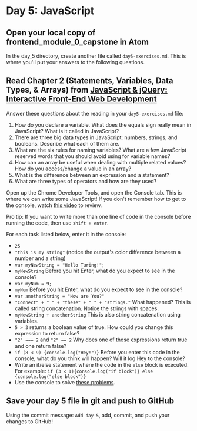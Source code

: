 # Day 5: JavaScript

## Open your local copy of frontend_module_0_capstone in Atom

In the day_5 directory, create another file called `day5-exercises.md`. This is where you'll put your answers to the following questions.

## Read Chapter 2 (Statements, Variables, Data Types, & Arrays) from [JavaScript & jQuery: Interactive Front-End Web Development](https://www.amazon.com/JavaScript-JQuery-Interactive-Front-End-Development/dp/1118531647/ref=sr_1_5?ie=UTF8&qid=1541447422&sr=8-5&keywords=duckett)

Answer these questions about the reading in your `day5-exercises.md` file:

1.  How do you declare a variable. What does the equals sign really mean in JavaScript? What is it called in JavaScript?
2.  There are three big data types in JavaScript: numbers, strings, and booleans. Describe what each of them are.
3.  What are the six rules for naming variables? What are a few JavaScript reserved words that you should avoid using for variable names?
4.  How can an array be useful when dealing with multiple related values? How do you access/change a value in an array?
5.  What is the difference between an expression and a statement?
6.  What are three types of operators and how are they used?

Open up the Chrome Developer Tools, and open the Console tab. This is where we can write some JavaScript! If you don't remember how to get to the console, watch [this video](https://www.youtube.com/watch?v=JzZFccCEgGA) to review.

Pro tip: If you want to write more than one line of code in the console before running the code, then use `shift + enter`.

For each task listed below, enter it in the console:

*   `25`
*   `"this is my string"` (notice the output's color difference between a number and a string)
*   `var myNewString = "Hello Turing!";`
*   `myNewString` Before you hit Enter, what do you expect to see in the console?
*   `var myNum = 9;`
*   `myNum` Before you hit Enter, what do you expect to see in the console?
*   `var anotherString = "How are You?"`
*   `"Connect" + " " + "these" + " " + "strings."` What happened? This is called string concatenation. Notice the strings with spaces.
*   `myNewString + anotherString` This is also string concatenation using variables.
*   `5 > 3` returns a boolean value of true. How could you change this expression to return false?
*   `"2" === 2` and `"2" == 2` Why does one of those expressions return true and one return false?
*   `if (8 < 9) {console.log("Hey!")}` Before you enter this code in the console, what do you think will happen? Will it log Hey to the console?
*   Write an if/else statement where the code in the `else` block is executed. For example: `if (3 < 1){console.log("if block")} else {console.log("else block")}`
*   Use the console to solve [these problems](https://s3.amazonaws.com/TrainingNerd/JavaScriptForBeginners/exercises/variables.html).

## Save your day 5 file in git and push to GitHub

Using the commit message: `Add day 5`, add, commit, and push your changes to GitHub!
